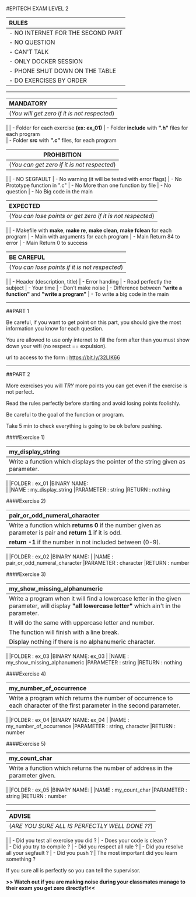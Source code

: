#EPITECH EXAM LEVEL 2

|**RULES**|
|:--------|
| - NO INTERNET FOR THE SECOND PART
| - NO QUESTION
| - CAN'T TALK
| - ONLY DOCKER SESSION
| - PHONE SHUT DOWN ON THE TABLE
| - DO EXERCISES BY ORDER

________________________________________________________________________________________

|**MANDATORY**|
|:-------------|
|(_You will get zero if it is not respected_)
|
| - Folder for each exercise **(ex: ex_01)**
| - Folder **include** with **".h"** files for each program  
| - Folder **src** with **".c"** files, for each program 


|**PROHIBITION**|
|:-----------:|
|(_You can get zero if it is not respected_)
|
| - NO SEGFAULT
| - No warning (it will be tested with error flags)
| - No Prototype function in ".c"
| - No More than one function by file
| - No question 
| - No Big code in the main

|**EXPECTED**|
|:-----------|
|(_You can lose points or get zero if it is not respected_)
|
| - Makefile with **make**, **make re**, **make clean**, **make fclean** for each program 
| - Main with arguments for each program
| - Main Return 84 to error 
| - Main Return 0 to success 

|**BE CAREFUL**|
|:-----------|
|(_You can lose points if it is not respected_)
|
| - Header (description, title)
| - Error handing
| - Read perfectly the subject
| - Your time
| - Don't make noise
| - Difference between **"write a function"** and **"write a program"**
| - To write a big code in the main

________________________________________________________________________________________

##PART 1

Be careful, if you want to get point on this part, you should give the most information you know for each question.

You are allowed to use only internet to fill the form after than you must show down your wifi (no respect == expulsion).

url to access to the form :  https://bit.ly/32LIK66

__________________________________________________________________________________________________________________________________________________________________________________


##PART 2

More exercises you will *TRY* more points you can get even if the exercise is not perfect.

Read the rules perfectly before starting and avoid losing points foolishly.

Be careful to the goal of the function or program.

Take 5 min to check everything is going to be ok before pushing.





####Exercise 1)

|my_display_string|
|:----|
|Write a function which displays the pointer of the string given as parameter.
|
|FOLDER     :   ex_01
|BINARY NAME:   
|
|NAME       :   my_display_string
|PARAMETER  :   string
|RETURN     :   nothing





####Exercise 2)

|pair_or_odd_numeral_character|
|:----|
|Write a function which **returns 0** if the number given as parameter is pair and **return 1** if it is odd.
|**return -1** if the number in not included between (0-9).
|
|FOLDER     :   ex_02
|BINARY NAME:
|
|NAME       :   pair_or_odd_numeral_character
|PARAMETER  :   character
|RETURN     :   number





####Exercise 3)

|my_show_missing_alphanumeric|
|:----|
|Write a program when it will find a lowercase letter in the given parameter, will display **"all lowercase letter"** which ain't in the parameter. 
|It will do the same with uppercase letter and number.
|The function will finish with a line break.
|Display nothing if there is no alphanumeric character.
|
|FOLDER     :   ex_03
|BINARY NAME:   ex_03
|
|NAME       :   my_show_missing_alphanumeric
|PARAMETER  :   string
|RETURN     :   nothing



####Exercise 4)

|my_number_of_occurrence|
|:----|
|Write a program which returns the number of occurrence to each character of the first parameter in the second parameter. 
|
|FOLDER     :   ex_04
|BINARY NAME:   ex_04
|
|NAME       :   my_number_of_occurrence
|PARAMETER  :   string, character
|RETURN     :   number


####Exercise 5)

|my_count_char|
|:----|
|Write a function which returns the number of address in the parameter given.
|
|FOLDER     :   ex_05
|BINARY NAME:
|
|NAME       :   my_count_char
|PARAMETER  :   string
|RETURN     :   number

__________________________________________________________________________________________________________________________________________________________________________________


|**ADVISE**|
|:-------------|
|(_ARE YOU SURE ALL IS PERFECTLY WELL DONE ??_)
|
| - Did you test all exercise you did ?
| - Does your code is clean ?  
| - Did you try to compile ?
| - Did you respect all rule ?
| - Did you resolve all your segfault ?
| - Did you push ?
| The most important did you learn something ?

If you sure all is perfectly so you can tell the supervisor.
 
**>> Watch out if you are making noise during your classmates manage to their exam you get zero directly!!<<** 